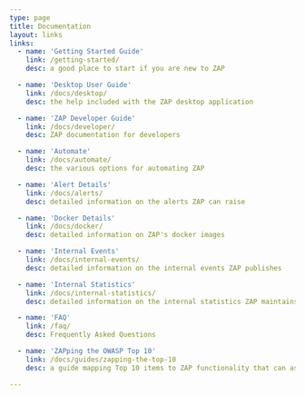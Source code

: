 ```yaml
---
type: page
title: Documentation
layout: links
links:
  - name: 'Getting Started Guide'
    link: /getting-started/
    desc: a good place to start if you are new to ZAP

  - name: 'Desktop User Guide'
    link: /docs/desktop/
    desc: the help included with the ZAP desktop application 

  - name: 'ZAP Developer Guide'
    link: /docs/developer/
    desc: ZAP documentation for developers

  - name: 'Automate'
    link: /docs/automate/
    desc: the various options for automating ZAP 

  - name: 'Alert Details'
    link: /docs/alerts/
    desc: detailed information on the alerts ZAP can raise 

  - name: 'Docker Details'
    link: /docs/docker/
    desc: detailed information on ZAP's docker images 

  - name: 'Internal Events'
    link: /docs/internal-events/
    desc: detailed information on the internal events ZAP publishes 

  - name: 'Internal Statistics'
    link: /docs/internal-statistics/
    desc: detailed information on the internal statistics ZAP maintains 

  - name: 'FAQ'
    link: /faq/
    desc: Frequently Asked Questions 

  - name: 'ZAPping the OWASP Top 10'
    link: /docs/guides/zapping-the-top-10
    desc: a guide mapping Top 10 items to ZAP functionality that can assist IT security personnel

---
```

